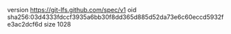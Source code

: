version https://git-lfs.github.com/spec/v1
oid sha256:03d4333fdccf3935a6bb30f8dd365d885d52da73e6c60eccd5932fe3ac2dcf6d
size 1028
